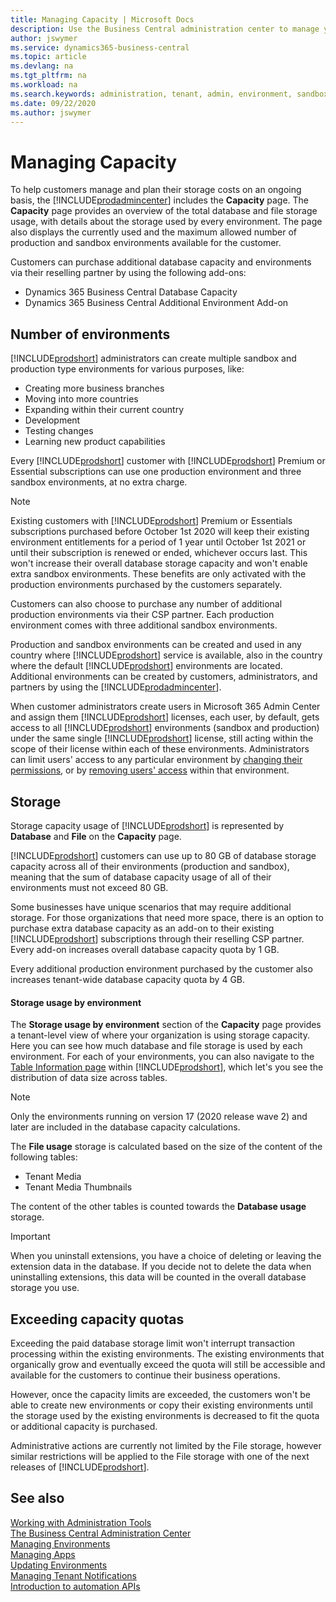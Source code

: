 ```yaml
---
title: Managing Capacity | Microsoft Docs
description: Use the Business Central administration center to manage your tenant capacity 
author: jswymer
ms.service: dynamics365-business-central
ms.topic: article
ms.devlang: na
ms.tgt_pltfrm: na
ms.workload: na
ms.search.keywords: administration, tenant, admin, environment, sandbox
ms.date: 09/22/2020
ms.author: jswymer
---
```


#  Managing Capacity

To help customers manage and plan their storage costs on an ongoing basis, the [!INCLUDE[prodadmincenter](../developer/includes/prodadmincenter.md)] includes the **Capacity** page. The **Capacity** page provides an overview of the total database and file storage usage, with details about the storage used by every environment. The page also displays the currently used and the maximum allowed number of production and sandbox environments available for the customer.  

Customers can purchase additional database capacity and environments via their reselling partner by using the following add-ons:  
- Dynamics 365 Business Central Database Capacity 
- Dynamics 365 Business Central Additional Environment Add-on

## Number of environments

[!INCLUDE[prodshort](../developer/includes/prodshort.md)] administrators can create multiple sandbox and production type environments for various purposes, like:
- Creating more business branches
- Moving into more countries
- Expanding within their current country
- Development
- Testing changes
- Learning new product capabilities

Every [!INCLUDE[prodshort](../developer/includes/prodshort.md)] customer with [!INCLUDE[prodshort](../developer/includes/prodshort.md)] Premium or Essential subscriptions can use one production environment and three sandbox environments, at no extra charge.  

> [!NOTE]
> Existing customers with [!INCLUDE[prodshort](../developer/includes/prodshort.md)] Premium or Essentials subscriptions purchased before October 1st 2020 will keep their existing environment entitlements for a period of 1 year until October 1st 2021 or until their subscription is renewed or ended, whichever occurs last. This won't increase their overall database storage capacity and won't enable extra sandbox environments. These benefits are only activated with the production environments purchased by the customers separately.

Customers can also choose to purchase any number of additional production environments via their CSP partner. Each production environment comes with three additional sandbox environments.  

Production and sandbox environments can be created and used in any country where [!INCLUDE[prodshort](../developer/includes/prodshort.md)] service is available, also in the country where the default [!INCLUDE[prodshort](../developer/includes/prodshort.md)] environments are located. Additional environments can be created by customers, administrators, and partners by using the [!INCLUDE[prodadmincenter](../developer/includes/prodadmincenter.md)]. 

When customer administrators create users in Microsoft 365 Admin Center and assign them [!INCLUDE[prodshort](../developer/includes/prodshort.md)] licenses, each user, by default, gets access to all [!INCLUDE[prodshort](../developer/includes/prodshort.md)] environments (sandbox and production) under the same single [!INCLUDE[prodshort](../developer/includes/prodshort.md)] license, still acting within the scope of their license within each of these environments. Administrators can limit users' access to any particular environment by [changing their permissions](/dynamics365/business-central/ui-define-granular-permissions), or by [removing users' access](/dynamics365/business-central/ui-how-users-permissions#to-remove-a-users-access-to-the-system) within that environment. 

## Storage

Storage capacity usage of [!INCLUDE[prodshort](../developer/includes/prodshort.md)] is represented by **Database** and **File** on the **Capacity** page.  

[!INCLUDE[prodshort](../developer/includes/prodshort.md)] customers can use up to 80 GB of database storage capacity across all of their environments (production and sandbox), meaning that the sum of database capacity usage of all of their environments must not exceed 80 GB.  

Some businesses have unique scenarios that may require additional storage. For those organizations that need more space, there is an option to purchase extra database capacity as an add-on to their existing [!INCLUDE[prodshort](../developer/includes/prodshort.md)] subscriptions through their reselling CSP partner. Every add-on increases overall database capacity quota by 1 GB.  

Every additional production environment purchased by the customer also increases tenant-wide database capacity quota by 4 GB.  

#### Storage usage by environment

The **Storage usage by environment** section of the **Capacity** page provides a tenant-level view of where your organization is using storage capacity. Here you can see how much database and file storage is used by each environment. For each of your environments, you can also navigate to the [Table Information page](/dynamics365/business-central/admin-view-table-information) within [!INCLUDE[prodshort](../developer/includes/prodshort.md)], which let's you see the distribution of data size across tables.

> [!NOTE]
> Only the environments running on version 17 (2020 release wave 2) and later are included in the database capacity calculations.  

The **File usage** storage is calculated based on the size of the content of the following tables: 

- Tenant Media 
- Tenant Media Thumbnails 

The content of the other tables is counted towards the **Database usage** storage.  

> [!IMPORTANT]
> When you uninstall extensions, you have a choice of deleting or leaving the extension data in the database. If you decide not to delete the data when uninstalling extensions, this data will be counted in the overall database storage you use.  

## Exceeding capacity quotas 

Exceeding the paid database storage limit won't interrupt transaction processing within the existing environments. The existing environments that organically grow and eventually exceed the quota will still be accessible and available for the customers to continue their business operations.

However, once the capacity limits are exceeded, the customers won't be able to create new environments or copy their existing environments until the storage used by the existing environments is decreased to fit the quota or additional capacity is purchased.  

Administrative actions are currently not limited by the File storage, however similar restrictions will be applied to the File storage with one of the next releases of [!INCLUDE[prodshort](../developer/includes/prodshort.md)].

## See also

[Working with Administration Tools](administration.md)  
[The Business Central Administration Center](tenant-admin-center.md)  
[Managing Environments](tenant-admin-center-environments.md)  
[Managing Apps](tenant-admin-center-manage-apps.md)  
[Updating Environments](tenant-admin-center-update-management.md)  
[Managing Tenant Notifications](tenant-admin-center-notifications.md)  
[Introduction to automation APIs](itpro-introduction-to-automation-apis.md)  
